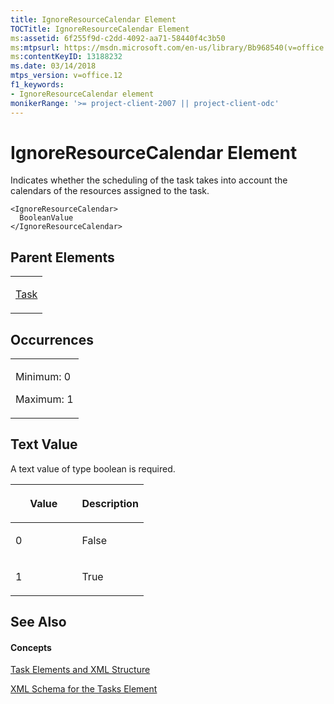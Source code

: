 ```yaml
---
title: IgnoreResourceCalendar Element
TOCTitle: IgnoreResourceCalendar Element
ms:assetid: 6f255f9d-c2dd-4092-aa71-58440f4c3b50
ms:mtpsurl: https://msdn.microsoft.com/en-us/library/Bb968540(v=office.12)
ms:contentKeyID: 13188232
ms.date: 03/14/2018
mtps_version: v=office.12
f1_keywords:
- IgnoreResourceCalendar element
monikerRange: '>= project-client-2007 || project-client-odc'
---
```


# IgnoreResourceCalendar Element




Indicates whether the scheduling of the task takes into account the calendars of the resources assigned to the task.

    <IgnoreResourceCalendar>
      BooleanValue
    </IgnoreResourceCalendar>

## Parent Elements

<table>
<colgroup>
<col style="width: 100%" />
</colgroup>
<tbody>
<tr class="odd">
<td><p><a href="task-element.md">Task</a></p></td>
</tr>
</tbody>
</table>

## Occurrences

<table>
<colgroup>
<col style="width: 100%" />
</colgroup>
<tbody>
<tr class="odd">
<td><p>Minimum: 0</p>
<p>Maximum: 1</p></td>
</tr>
</tbody>
</table>

## Text Value

A text value of type boolean is required.

<table>
<colgroup>
<col style="width: 50%" />
<col style="width: 50%" />
</colgroup>
<thead>
<tr class="header">
<th><p>Value</p></th>
<th><p>Description</p></th>
</tr>
</thead>
<tbody>
<tr class="odd">
<td><p>0</p></td>
<td><p>False</p></td>
</tr>
<tr class="even">
<td><p>1</p></td>
<td><p>True</p></td>
</tr>
</tbody>
</table>

## See Also

#### Concepts

[Task Elements and XML Structure](task-elements-and-xml-structure.md)

[XML Schema for the Tasks Element](xml-schema-for-the-tasks-element.md)

